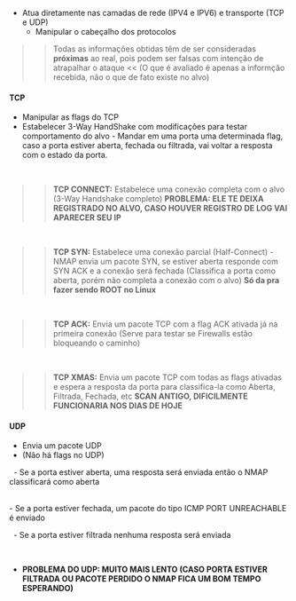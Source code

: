 - Atua diretamente nas camadas de rede (IPV4 e IPV6) e transporte (TCP e UDP)
    - Manipular o cabeçalho dos protocolos
>> Todas as informações obtidas têm de ser consideradas __próximas__ ao real, pois podem ser falsas com intenção de atrapalhar o ataque <<
     (O que é avaliado é apenas a informção recebida, não o que de fato existe no alvo)
#### TCP
- Manipular as flags do TCP
- Estabelecer 3-Way HandShake com modificações para testar comportamento do alvo
      - Mandar em uma porta uma determinada flag, caso a porta estiver aberta, fechada ou filtrada, vai voltar a resposta com o estado da porta.




&nbsp;
  >> __TCP CONNECT:__ Estabelece uma conexão completa com o alvo (3-Way Handshake completo) **PROBLEMA: ELE TE DEIXA REGISTRADO NO ALVO, CASO HOUVER REGISTRO DE LOG VAI APARECER SEU IP**
>  > 




&nbsp;
  >> __TCP SYN:__ Estabelece uma conexão parcial (Half-Connect) - NMAP envia um pacote SYN, se estiver aberta responde com SYN ACK e a conexão será fechada (Classifica a porta como aberta, porém não completa a conexão com o alvo) **Só da pra fazer sendo ROOT no Linux**




&nbsp;  
  >> __TCP ACK:__ Envia um pacote TCP com a flag ACK ativada já na primeira conexão (Serve para testar se Firewalls estão bloqueando o caminho)




&nbsp;
  >> __TCP XMAS:__ Envia um pacote TCP com todas as flags ativadas e espera a resposta da porta para classifica-la como Aberta, Filtrada, Fechada, etc **SCAN ANTIGO, DIFICILMENTE FUNCIONARIA NOS DIAS DE HOJE**

#### UDP
- Envia um pacote UDP
- (Não há flags no UDP)



&nbsp;
     - Se a porta estiver aberta, uma resposta será enviada então o NMAP classificará como aberta




&nbsp;      
      - Se a porta estiver fechada, um pacote do tipo ICMP PORT UNREACHABLE é enviado




&nbsp;
      - Se a porta estiver filtrada nenhuma resposta será enviada




&nbsp;  
  - **PROBLEMA DO UDP: MUITO MAIS LENTO (CASO PORTA ESTIVER FILTRADA OU PACOTE PERDIDO O NMAP FICA UM BOM TEMPO ESPERANDO)**
